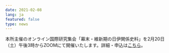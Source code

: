 ```yaml
---
date: 2021-02-08
lang: ja
featured: false
type: news
---
```

本所主催のオンライン国際研究集会「幕末・維新期の日伊関係史料」を2月20日（土）午後3時からZOOMにて開催いたします。詳細・申込は<a href="/news/2020/italia_flyer_final.pdf" target="_blank">こちら</a>。
